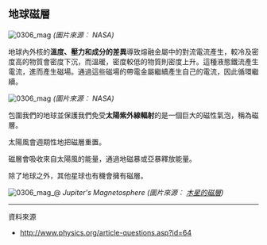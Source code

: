 ## 地球磁層

![0306_mag](./static/0306_mag.gif)
*(圖片來源︰ NASA)*

地球內外核的**溫度、壓力和成分的差異**導致熔融金屬中的對流電流產生，較冷及密度高的物質會密度下沉，而溫暖，密度較低的物質則密度上升。這種液態鐵流產生電流，進而產生磁場。通過這些磁場的帶電金屬繼續產生自己的電流，因此循環繼續。

![0306_mag](./static/0313_earth.jpg)
*(圖片來源︰ NASA)*

包圍我們的地球並保護我們免受**太陽紫外線輻射**的是一個巨大的磁性氣泡，稱為磁層。

太陽風會週期性地把磁層重置。

磁層會吸收來自太陽風的能量，通過地磁暴或亞暴釋放能量。

除了地球之外，其他星球也有機會擁有磁層。

![0306_mag_@](./static/0306_mag_@.jpg)
*Jupiter's Magnetosphere (圖片來源︰ [木星的磁層](http://planetaryexploration-net.planetpatriot.net/jupiter/io/jupiter%27s_magnetosphere.html))*

---

資料來源

- http://www.physics.org/article-questions.asp?id=64


